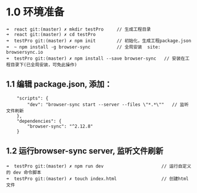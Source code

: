 
# 1.0 环境准备

```
➜  react git:(master) ✗ mkdir testPro     // 生成工程目录
➜  react git:(master) ✗ cd testPro
➜  testPro git:(master) ✗ npm init        // 初始化，生成工程package.json
➜  ~ npm install -g browser-sync          // 全局安装  site: browsersync.io
➜  testPro git:(master) ✗ npm install --save browser-sync   // 安装在工程目录下(已全局安装，可免此操作)
```

## 1.1 编辑 package.json, 添加：
```
	"scripts": {
		"dev": "browser-sync start --server --files \"*.*\""   // 监听文件刷新
	},
	"dependencies": {
		"browser-sync": "^2.12.8"
	}
```

## 1.2 运行browser-sync server, 监听文件刷新
```
➜  testPro git:(master) ✗ npm run dev					   // 运行自定义的 dev 命令脚本
➜  testPro git:(master) ✗ touch index.html				   // 创建html文件
```
